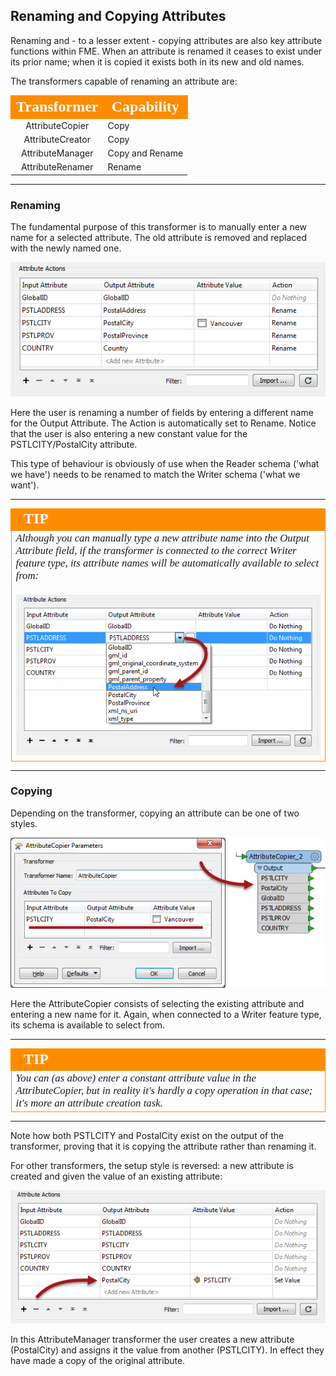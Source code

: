 ## Renaming and Copying Attributes ##

Renaming and - to a lesser extent - copying attributes are also key attribute functions within FME. When an attribute is renamed it ceases to exist under its prior name; when it is copied it exists both in its new and old names. 



The transformers capable of renaming an attribute are:

<table style="border-spacing: 0px">
<tr>
<th style="vertical-align:middle;background-color:darkorange;border: 2px solid darkorange">
<span style="color:white;font-size:x-large;font-weight: bold;font-family:serif">Transformer</span></th>
<th style="vertical-align:middle;background-color:darkorange;border: 2px solid darkorange">
<span style="color:white;font-size:x-large;font-weight: bold;font-family:serif">Capability</th>
</tr>
<tr><td style="text-align:center">AttributeCopier</td><td>Copy</td></tr>
<tr><td style="text-align:center">AttributeCreator</td><td>Copy</td></tr>
<tr><td style="text-align:center">AttributeManager</td><td>Copy and Rename</td></tr>
<tr><td style="text-align:center">AttributeRenamer</td><td>Rename</td></tr>
</table>

---

### Renaming ###

The fundamental purpose of this transformer is to manually enter a new name for a selected attribute. The old attribute is removed and replaced with the newly named one.

![](./Images/Img5.22.AttributeManagerRenameAttr.png)

Here the user is renaming a number of fields by entering a different name for the Output Attribute. The Action is automatically set to Rename. Notice that the user is also entering a new constant value for the PSTLCITY/PostalCity attribute.

This type of behaviour is obviously of use when the Reader schema ('what we have') needs to be renamed to match the Writer schema ('what we want').

---

<!--Tip Section--> 

<table style="border-spacing: 0px">
<tr>
<td style="vertical-align:middle;background-color:darkorange;border: 2px solid darkorange">
<i class="fa fa-info-circle fa-lg fa-pull-left fa-fw" style="color:white;padding-right: 12px;vertical-align:text-top"></i>
<span style="color:white;font-size:x-large;font-weight: bold;font-family:serif">TIP</span>
</td>
</tr>

<tr>
<td style="border: 1px solid darkorange">
<span style="font-family:serif; font-style:italic; font-size:larger">
Although you can manually type a new attribute name into the Output Attribute field, if the transformer is connected to the correct Writer feature type, its attribute names will be automatically available to select from:
<br><br><img src="./Images/Img5.23.AttributeManagerRenameAttrQuickPick.png">
</span>
</td>
</tr>
</table>

---

### Copying ###

Depending on the transformer, copying an attribute can be one of two styles.

![](./Images/Img5.24.AttributeCopier.png)

Here the AttributeCopier consists of selecting the existing attribute and entering a new name for it. Again, when connected to a Writer feature type, its schema is available to select from. 

---

<!--Tip Section--> 

<table style="border-spacing: 0px">
<tr>
<td style="vertical-align:middle;background-color:darkorange;border: 2px solid darkorange">
<i class="fa fa-info-circle fa-lg fa-pull-left fa-fw" style="color:white;padding-right: 12px;vertical-align:text-top"></i>
<span style="color:white;font-size:x-large;font-weight: bold;font-family:serif">TIP</span>
</td>
</tr>

<tr>
<td style="border: 1px solid darkorange">
<span style="font-family:serif; font-style:italic; font-size:larger">
You can (as above) enter a constant attribute value in the AttributeCopier, but in reality it's hardly a copy operation in that case; it's more an attribute creation task.
</span>
</td>
</tr>
</table>

---

Note how both PSTLCITY and PostalCity exist on the output of the transformer, proving that it is copying the attribute rather than renaming it.

For other transformers, the setup style is reversed: a new attribute is created and given the value of an existing attribute:

![](./Images/Img5.25.AttributeManagerCopyAttr.png)

In this AttributeManager transformer the user creates a new attribute (PostalCity) and assigns it the value from another (PSTLCITY). In effect they have made a copy of the original attribute.

